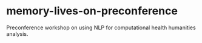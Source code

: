 # memory-lives-on-preconference
Preconference workshop on using NLP for computational health humanities analysis. 
